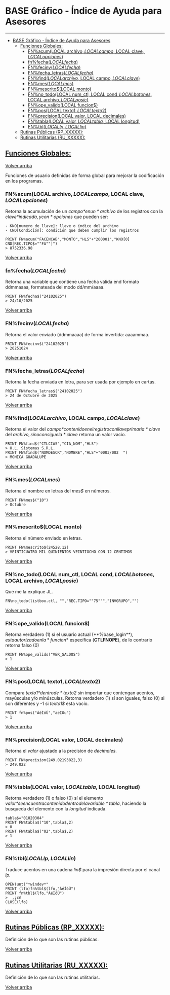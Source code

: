 # BASE Gráfico - Índice de Ayuda para Asesores
---
- [BASE Gráfico - Índice de Ayuda para Asesores](#base-gráfico---índice-de-ayuda-para-asesores)
  - [Funciones Globales:](#funciones-globales)
    - [FN%acum(LOCAL archivo$, LOCAL campo$, LOCAL clave$, LOCAL opciones$)](#fnacumlocal-archivo-local-campo-local-clave-local-opciones)
    - [fn%fecha$(LOCAL fecha$)](#fnfechalocal-fecha)
    - [FN%fecinv$(LOCAL fecha$)](#fnfecinvlocal-fecha)
    - [FN%fecha\_letras$(LOCAL fecha$)](#fnfecha_letraslocal-fecha)
    - [FN%find$(LOCAL archivo$, LOCAL campo$, LOCAL clave$)](#fnfindlocal-archivo-local-campo-local-clave)
    - [FN%mes$(LOCAL mes$)](#fnmeslocal-mes)
    - [FN%mescrito$(LOCAL monto)](#fnmescritolocal-monto)
    - [FN%no\_todo(LOCAL num\_ctl, LOCAL cond$, LOCAL botones$, LOCAL archivo$, LOCAL posic$)](#fnno_todolocal-num_ctl-local-cond-local-botones-local-archivo-local-posic)
    - [FN%ope\_valido(LOCAL funcion$)](#fnope_validolocal-funcion)
    - [FN%pos(LOCAL texto1$, LOCAL texto2$)](#fnposlocal-texto1-local-texto2)
    - [FN%precision(LOCAL valor, LOCAL decimales)](#fnprecisionlocal-valor-local-decimales)
    - [FN%tabla(LOCAL valor$, LOCAL tabla$, LOCAL longitud)](#fntablalocal-valor-local-tabla-local-longitud)
    - [FN%tbl$(LOCAL lp, LOCAL lin$)](#fntbllocal-lp-local-lin)
  - [Rutinas Públicas (RP\_XXXXX):](#rutinas-públicas-rp_xxxxx)
  - [Rutinas Utilitarias (RU\_XXXXX):](#rutinas-utilitarias-ru_xxxxx)

## [Funciones Globales:](#funciones-globales)

[Volver arriba](#base-gráfico---índice-de-ayuda-para-asesores)

Funciones de usuario definidas de forma global para mejorar la codificación en los programas.

### FN%acum(LOCAL archivo$, LOCAL campo$, LOCAL clave$, LOCAL opciones$)

Retorna la acumulación de un *campo$* en un *archivo$* de los registros con la *clave$* indicada, y con *opciones$* que pueden ser:

    - KNO[numero_de_llave]: llave o índice del archivo
    - CND[Condición]: condición que deben cumplir los registros
~~~
PRINT FN%acum("FACENCAB","MONTO","HLS"+"200001","KNO[0] CND[REC.TIPO$=""FA""]")
> 8752336.98
~~~

[Volver arriba](#base-gráfico---índice-de-ayuda-para-asesores)

### fn%fecha$(LOCAL fecha$)

Retorna una variable que contiene una fecha válida end formato ddmmaaaa, formateada del modo dd/mm/aaaa.
~~~
PRINT FN%fecha$("24102025")
> 24/10/2025
~~~

[Volver arriba](#base-gráfico---índice-de-ayuda-para-asesores)

### FN%fecinv$(LOCAL fecha$)

Retorna el valor enviado (ddmmaaaa) de forma invertida: aaaammaa.
~~~
PRINT FN%fecinv$("24102025")
> 20251024
~~~

[Volver arriba](#base-gráfico---índice-de-ayuda-para-asesores)

### FN%fecha_letras$(LOCAL fecha$)

Retorna la fecha enviada en letra, para ser usada por ejemplo en cartas.
~~~
PRINT FN%fecha_letras$("24102025")
> 24 de Octubre de 2025
~~~

[Volver arriba](#base-gráfico---índice-de-ayuda-para-asesores)

### FN%find$(LOCAL archivo$, LOCAL campo$, LOCAL clave$)

Retorna el valor del *campo$* contenido en el registro con llave primaria *clave$* del *archivo$, sí no consigue la *clave$* retorna un valor vacio.
~~~
PRINT FN%find$("CTLCIAS","CIA_NOM","HLS")
> H.L. Sistemas S.R.L.
PRINT FN%find$("NOMDESCR","NOMBRE","HLS"+"0003/002  ")
> MONICA GUADALUPE
~~~

[Volver arriba](#base-gráfico---índice-de-ayuda-para-asesores)

### FN%mes$(LOCAL mes$)

Retorna el nombre en letras del *mes$* en números.
~~~
PRINT FN%mes$("10")
> Octubre
~~~

[Volver arriba](#base-gráfico---índice-de-ayuda-para-asesores)

### FN%mescrito$(LOCAL monto)

Retorna el número enviado en letras.
~~~
PRINT FN%mescrito$(24528.12)
> VEINTICUATRO MIL QUINIENTOS VEINTIOCHO CON 12 CENTIMOS
~~~

[Volver arriba](#base-gráfico---índice-de-ayuda-para-asesores)

### FN%no_todo(LOCAL num_ctl, LOCAL cond$, LOCAL botones$, LOCAL archivo$, LOCAL posic$)

Que me la explique JL.
~~~
FN%no_todo(listbox.ctl, "","REC.TIPO=""75""","INVGRUPO","")
~~~

[Volver arriba](#base-gráfico---índice-de-ayuda-para-asesores)

### FN%ope_valido(LOCAL funcion$)

Retorna verdadero (1) sí el usuario actual (**%base_login$**), esta autorizado en la *funcion$* específica (**CTLFNOPE**), de lo contrario retorna falso (0)
~~~
PRINT FN%ope_valido("VER_SALDOS")
> 1
~~~

[Volver arriba](#base-gráfico---índice-de-ayuda-para-asesores)

### FN%pos(LOCAL texto1$, LOCAL texto2$)

Compara *texto1$* dentro de *texto2$* sin importar que contengan acentos, mayúsculas y/o minúsculas. Retorna verdadero (1) sí son iguales, falso (0) si son diferentes y -1 si *texto1$* esta vacío. 
~~~
PRINT fn%pos("ÁéÍóÚ","aeIOu")
> 1
~~~

[Volver arriba](#base-gráfico---índice-de-ayuda-para-asesores)

### FN%precision(LOCAL valor, LOCAL decimales)

Retorna el *valor* ajustado a la precision de *decimales*.
~~~
PRINT FN%precision(249.02193822,3)
> 249.022
~~~

[Volver arriba](#base-gráfico---índice-de-ayuda-para-asesores)

### FN%tabla(LOCAL valor$, LOCAL tabla$, LOCAL longitud)

Retorna verdadero (1) o falso (0) sí el elemento *valor$* se encuentra contenido dentro de la variable *tabla$*, haciendo la busqueda del elemento con la *longitud* indicada.
~~~
tabla$="01020304"
PRINT FN%tabla$("10",tabla$,2)
> 0
PRINT FN%tabla$("02",tabla$,2)
> 1
~~~

[Volver arriba](#base-gráfico---índice-de-ayuda-para-asesores)

### FN%tbl$(LOCAL lp, LOCAL lin$)

Traduce acentos en una cadena *lin$* para la impresión directa por el canal *lp*.
~~~
OPEN(unt)"*windev*"
PRINT (lfo)fn%tbl$(lfo,"ÁéÍóÚ")
PRINT fn%tbl$(lfo,"ÁéÍóÚ")
>  ‚¡¢£
CLOSE(lfo)
~~~

[Volver arriba](#base-gráfico---índice-de-ayuda-para-asesores)

## [Rutinas Públicas (RP_XXXXX):](#rp_xxxxx---rutinas-públicas)

Definición de lo que son las rutinas públicas.

[Volver arriba](#base-gráfico---índice-de-ayuda-para-asesores)

## [Rutinas Utilitarias (RU_XXXXX):](#ru_xxxxx---rutinas-utilitarias)

Definición de lo que son las rutinas utilitarias.

[Volver arriba](#base-gráfico---índice-de-ayuda-para-asesores)
